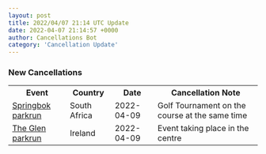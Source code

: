 ```yaml
---
layout: post
title: 2022/04/07 21:14 UTC Update
date: 2022-04-07 21:14:57 +0000
author: Cancellations Bot
category: 'Cancellation Update'
---
```


<h3>New Cancellations</h3>
<div class='hscrollable'>
<table style='width: 100%'>
    <tr>
        <th>Event</th>
        <th>Country</th>
        <th>Date</th>
        <th>Cancellation Note</th>
    </tr>
    <tr>
        <td><a href="https://www.parkrun.co.za/springbok">Springbok parkrun</a></td>
        <td>South Africa</td>
        <td>2022-04-09</td>
        <td>Golf Tournament on the course at the same time</td>
    </tr>
    <tr>
        <td><a href="">The Glen parkrun</a></td>
        <td>Ireland</td>
        <td>2022-04-09</td>
        <td>Event taking place in the centre</td>
    </tr>
</table>
</div>
